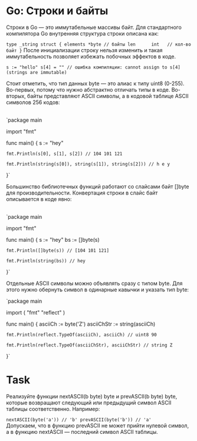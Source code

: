 # Go: Строки и байты
Строки в Go — это иммутабельные массивы байт. Для стандартного компилятора Go внутренняя структура строки описана как:<br >

`type _string struct {
    elements *byte // байты
    len      int   // кол-во байт
}`
После инициализации строку нельзя изменить и такая иммутабельность позволяет избежать побочных эффектов в коде.<br >

`s := "hello"
s[4] = "" // ошибка компиляции: cannot assign to s[4] (strings are immutable)`

Стоит отметить, что тип данных byte — это алиас к типу uint8 (0-255). Во-первых, потому что нужно абстрактно отличать типы в коде. Во-вторых, байты представляют ASCII символы, а в кодовой таблице ASCII символов 256 кодов:<br ><br >

`package main

import "fmt"

func main() {
    s := "hey"

    fmt.Println(s[0], s[1], s[2]) // 104 101 121 

    fmt.Println(string(s[0]), string(s[1]), string(s[2])) // h e y
}`

Большинство библиотечных функций работают со слайсами байт []byte для производительности. Конвертация строки в слайс байт описывается в коде явно:<br ><br >

`package main

import "fmt"

func main() {
    s := "hey"
    bs := []byte(s)

    fmt.Println([]byte(s)) // [104 101 121]

    fmt.Println(string(bs)) // hey
}`

Отдельные ASCII символы можно объявлять сразу с типом byte. Для этого нужно обернуть символ в одинарные кавычки и указать тип byte:<br >

`package main

import (
    "fmt"
    "reflect"
)

func main() {
    asciiCh := byte('Z')
    asciiChStr := string(asciiCh)

    fmt.Println(reflect.TypeOf(asciiCh), asciiCh) // uint8 90

    fmt.Println(reflect.TypeOf(asciiChStr), asciiChStr) // string Z
}`

# Task

Реализуйте функции nextASCII(b byte) byte и prevASCII(b byte) byte, которые возвращают следующий или предыдущий символ ASCII таблицы соответственно. Например: <br >

`nextASCII(byte('a')) // 'b'
prevASCII(byte('b')) // 'a'`
<br >
Допускаем, что в функцию prevASCII не может прийти нулевой символ, а в функцию nextASCII — последний символ ASCII таблицы.